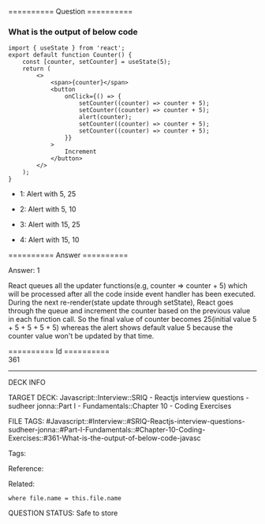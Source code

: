 ========== Question ==========  

### What is the output of below code

<!-- codeblock-start -->
<pre><code class="hljs language-javascript"><span class="hljs-keyword">import</span> { useState } <span class="hljs-keyword">from</span> <span class="hljs-string">'react'</span>;
<span class="hljs-keyword">export</span> <span class="hljs-keyword">default</span> <span class="hljs-keyword">function</span> <span class="hljs-title function_">Counter</span>(<span class="hljs-params"></span>) {
    <span class="hljs-keyword">const</span> [counter, setCounter] = <span class="hljs-title function_">useState</span>(<span class="hljs-number">5</span>);
    <span class="hljs-keyword">return</span> (
        <span class="xml"><span class="hljs-tag">&#x3C;></span>
            <span class="hljs-tag">&#x3C;<span class="hljs-name">span</span>></span>{counter}<span class="hljs-tag">&#x3C;/<span class="hljs-name">span</span>></span>
            <span class="hljs-tag">&#x3C;<span class="hljs-name">button</span>
                <span class="hljs-attr">onClick</span>=<span class="hljs-string">{()</span> =></span> {
                    setCounter((counter) => counter + 5);
                    setCounter((counter) => counter + 5);
                    alert(counter);
                    setCounter((counter) => counter + 5);
                    setCounter((counter) => counter + 5);
                }}
            >
                Increment
            <span class="hljs-tag">&#x3C;/<span class="hljs-name">button</span>></span>
        <span class="hljs-tag">&#x3C;/></span></span>
    );
}
</code></pre>
<!-- codeblock-end -->

-   1: Alert with 5, 25

-   2: Alert with 5, 10

-   3: Alert with 15, 25

-   4: Alert with 15, 10  

========== Answer ==========  

Answer: 1

React queues all the updater functions(e.g, counter => counter + 5) which will be processed after all the code inside event handler has been executed. During the next re-render(state update through setState), React goes through the queue and increment the counter based on the previous value in each function call. So the final value of counter becomes 25(initial value 5 + 5 + 5 + 5 + 5) whereas the alert shows default value 5 because the counter value won't be updated by that time.

========== Id ==========  
361

---

DECK INFO

TARGET DECK: Javascript::Interview::SRIQ - Reactjs interview questions - sudheer jonna::Part I - Fundamentals::Chapter 10 - Coding Exercises

FILE TAGS: #Javascript::#Interview::#SRIQ-Reactjs-interview-questions-sudheer-jonna::#Part-I-Fundamentals::#Chapter-10-Coding-Exercises::#361-What-is-the-output-of-below-code-javasc

Tags:

Reference:

Related:

```dataview
where file.name = this.file.name
```
QUESTION STATUS: Safe to store
